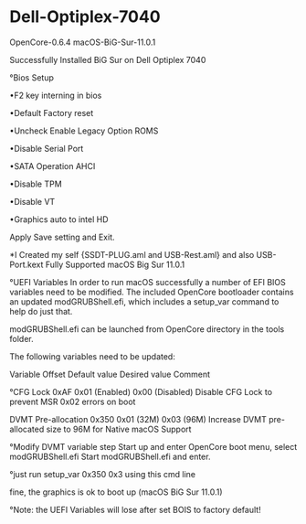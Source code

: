 # Dell-Optiplex-7040
  OpenCore-0.6.4
  macOS-BiG-Sur-11.0.1

Successfully Installed BiG Sur on Dell Optiplex 7040 

°Bios Setup

•F2 key interning in bios

•Default Factory reset

•Uncheck Enable Legacy Option ROMS

•Disable Serial Port

•SATA Operation AHCI

•Disable TPM

•Disable VT

•Graphics auto to intel HD

Apply Save setting and Exit.

*I Created my self {SSDT-PLUG.aml and USB-Rest.aml} and also USB-Port.kext 
Fully Supported macOS Big Sur 11.0.1


°UEFI Variables
In order to run macOS successfully a number of EFI BIOS variables need to be modified. The included OpenCore bootloader contains an updated
modGRUBShell.efi, which includes a setup_var command to help do just that.

modGRUBShell.efi can be launched from OpenCore directory in the tools folder.

The following variables need to be updated:

Variable Offset	Default value	Desired value	Comment

°CFG Lock	0xAF	0x01 (Enabled)	0x00 (Disabled)	Disable CFG Lock to prevent MSR 0x02 errors on boot

DVMT Pre-allocation	0x350	0x01 (32M)	0x03 (96M)	Increase DVMT pre-allocated size to 96M for Native macOS Support

°Modify DVMT variable step
Start up and enter OpenCore boot menu, select modGRUBShell.efi Start modGRUBShell.efi and enter.


°just run setup_var 0x350 0x3 using this cmd line

fine, the graphics is ok to boot up (macOS BiG Sur 11.0.1)

°Note: the UEFI Variables will lose after set BOIS to factory default!

